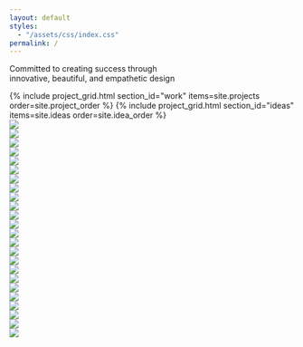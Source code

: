 ```yaml
---
layout: default
styles:
  - "/assets/css/index.css"
permalink: /
---
```

<div class="content">
    <p id="statement" class="section statement">
        Committed to creating success through <br class="hideWhenSmallScreen">innovative, beautiful, and empathetic design
    </p>
    {% include project_grid.html section_id="work" items=site.projects order=site.project_order %}
    {% include project_grid.html section_id="ideas" items=site.ideas order=site.idea_order %}
    <div id="clients" class="section" style="padding-bottom: 35pt">
        <div class="clientGrid">
            <div class="item"><img class="lazy-load" src="{{ site.baseurl }}/assets/images/clients/logo_ActivAngel.jpg"></div>
            <div class="item"><img class="lazy-load" src="{{ site.baseurl }}/assets/images/clients/logo_AeroPress.jpg"></div>
            <div class="item"><img class="lazy-load" src="{{ site.baseurl }}/assets/images/clients/logo_Fivestars.jpg"></div>
            <div class="item"><img class="lazy-load" src="{{ site.baseurl }}/assets/images/clients/logo_FlameKing.jpg"></div>
            <div class="item"><img class="lazy-load" src="{{ site.baseurl }}/assets/images/clients/logo_GE.jpg"></div>
            <div class="item"><img class="lazy-load" src="{{ site.baseurl }}/assets/images/clients/logo_Golden Trees.jpg"></div>
            <div class="item"><img class="lazy-load" src="{{ site.baseurl }}/assets/images/clients/logo_Graco.jpg"></div>
            <div class="item"><img class="lazy-load" src="{{ site.baseurl }}/assets/images/clients/logo_Griffin.jpg"></div>
            <div class="item"><img class="lazy-load" src="{{ site.baseurl }}/assets/images/clients/logo_Hartmann.jpg"></div>
            <div class="item"><img class="lazy-load" src="{{ site.baseurl }}/assets/images/clients/logo_Jame Technology.jpg"></div>
            <div class="item"><img class="lazy-load" src="{{ site.baseurl }}/assets/images/clients/logo_Lennox.jpg"></div>
            <div class="item"><img class="lazy-load" src="{{ site.baseurl }}/assets/images/clients/logo_Lilly.jpg"></div>
            <div class="item"><img class="lazy-load" src="{{ site.baseurl }}/assets/images/clients/logo_LiveCopper.jpg"></div>
            <div class="item"><img class="lazy-load" src="{{ site.baseurl }}/assets/images/clients/logo_NaturesCooling.jpg"></div>
            <div class="item"><img class="lazy-load" src="{{ site.baseurl }}/assets/images/clients/logo_Neotop.jpg"></div>
            <div class="item"><img class="lazy-load" src="{{ site.baseurl }}/assets/images/clients/logo_Newgy.jpg"></div>
            <div class="item"><img class="lazy-load" src="{{ site.baseurl }}/assets/images/clients/logo_Optari.jpg"></div>
            <div class="item"><img class="lazy-load" src="{{ site.baseurl }}/assets/images/clients/logo_Osmo.jpg"></div>
            <div class="item"><img class="lazy-load" src="{{ site.baseurl }}/assets/images/clients/logo_Somnarus.jpg"></div>
            <div class="item"><img class="lazy-load" src="{{ site.baseurl }}/assets/images/clients/logo_TiltFive.jpg"></div>
            <div class="item"><img class="lazy-load" src="{{ site.baseurl }}/assets/images/clients/logo_Tovbot.jpg"></div>
            <div class="item"><img class="lazy-load" src="{{ site.baseurl }}/assets/images/clients/logo_Victorinox.jpg"></div>
            <div class="item"><img class="lazy-load" src="{{ site.baseurl }}/assets/images/clients/logo_Zagg.jpg"></div>
            <div class="item"><img class="lazy-load" src="{{ site.baseurl }}/assets/images/clients/logo_Zuslab.jpg"></div>
        </div>
    </div>
</div>

<script>
    const revealPoint = window.innerHeight / 2;
    const sectionMap = {};
    const documentHeight = Math.max(
        document.documentElement.scrollHeight,
        document.documentElement.offsetHeight,
        document.documentElement.clientHeight
    );
    const navLinks = Array.from(document.querySelectorAll(".nav-link")).reverse();
    const linkCount = navLinks.length;

    // Cache section offsets
    navLinks.forEach(function (navLink) {
        const href = navLink.getAttribute("href");
        if (href && href.startsWith("#")) {
            const section = document.getElementById(href.slice(1));
            if (section) {
                sectionMap[navLink] = section.offsetTop;
            }
        }
    });

    function revealSection() {
        const isActive = Array(linkCount).fill(false);
        const windowOffsetY = window.pageYOffset;

        if (windowOffsetY < 20) {
            // Handle special case when scrolling to the top
        } else if (documentHeight - windowOffsetY - window.innerHeight <= 50) {
            // Handle special case when scrolling to the bottom
            isActive[0] = true;
        } else {
            for (let index = 0; index < linkCount; index++) {
                const link = navLinks[index];
                const sectionOffset = sectionMap[link];
                if (sectionOffset && windowOffsetY > sectionOffset - revealPoint) {
                    isActive[index] = true;
                    break;
                }
            }
        }

        navLinks.forEach(function (link, index) {
            if (isActive[index]) {
                link.classList.add("active");;
            } else {
                link.classList.remove("active");;
            }
        });
    }

    function scrollToSection(event) {
        event.preventDefault();
        const target = document.getElementById(this.getAttribute("href").substring(1));
        target.scrollIntoView({ behavior: "smooth" });
    }

    navLinks.forEach(function (link) {
        if (link.href.includes('#')) {
            link.addEventListener("click", function (event) {
                scrollToSection.call(this, event);
                navLinks.forEach(function (link) {
                    link.classList.remove("active");
                });
                this.classList.add("active");
            });
        }
    });

    window.addEventListener("scroll", revealSection);
</script>